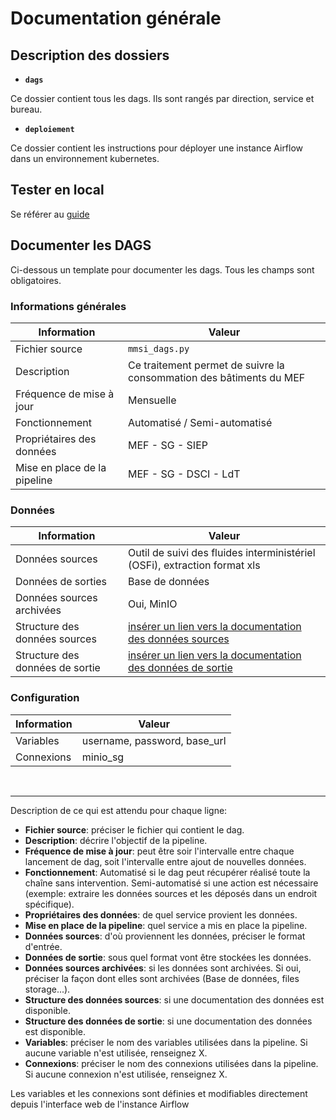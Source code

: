 # Documentation générale

## Description des dossiers
- **`dags`**

Ce dossier contient tous les dags. Ils sont rangés par direction, service et bureau.
- **`deploiement`**

Ce dossier contient les instructions pour déployer une instance Airflow dans un environnement kubernetes.

## Tester en local
Se référer au [guide](./guide.md)

## Documenter les DAGS
Ci-dessous un template pour documenter les dags. Tous les champs sont obligatoires.

### Informations générales
| Information | Valeur |
| -------- | -------- |
| Fichier source     | `mmsi_dags.py`     |
| Description | Ce traitement permet de suivre la consommation des bâtiments du MEF |
| Fréquence de mise à jour | Mensuelle |
| Fonctionnement | Automatisé / Semi-automatisé |
| Propriétaires des données | MEF - SG - SIEP |
| Mise en place de la pipeline | MEF - SG - DSCI - LdT |

### Données
| Information | Valeur |
| -------- | -------- |
| Données sources | Outil de suivi des fluides interministériel (OSFi), extraction format xls |
| Données de sorties | Base de données |
| Données sources archivées | Oui, MinIO |
| Structure des données sources | [insérer un lien vers la documentation des données sources]() |
| Structure des données de sortie | [insérer un lien vers la documentation des données de sortie]() |

### Configuration
| Information | Valeur |
| -------- | -------- |
| Variables | username, password, base_url |
| Connexions | minio_sg |

<br />
<hr />

Description de ce qui est attendu pour chaque ligne:
- **Fichier source**: préciser le fichier qui contient le dag.
- **Description**: décrire l'objectif de la pipeline.
- **Fréquence de mise à jour**: peut être soir l'intervalle entre chaque lancement de dag, soit l'intervalle entre ajout de nouvelles données.
- **Fonctionnement**: Automatisé si le dag peut récupérer réalisé toute la chaîne sans intervention. Semi-automatisé si une action est nécessaire (exemple: extraire les données sources et les déposés dans un endroit spécifique).
- **Propriétaires des données**: de quel service provient les données.
- **Mise en place de la pipeline**: quel service a mis en place la pipeline.
- **Données sources**: d'où proviennent les données, préciser le format d'entrée.
- **Données de sortie**: sous quel format vont être stockées les données.
- **Données sources archivées**: si les données sont archivées. Si oui, préciser la façon dont elles sont archivées (Base de données, files storage...).
- **Structure des données sources**: si une documentation des données est disponible.
- **Structure des données  de sortie**: si une documentation des données est disponible.
- **Variables**: préciser le nom des variables utilisées dans la pipeline. Si aucune variable n'est utilisée, renseignez X.
- **Connexions**: préciser le nom des connexions utilisées dans la pipeline. Si aucune connexion n'est utilisée, renseignez X.

Les variables et les connexions sont définies et modifiables directement depuis l'interface web de l'instance Airflow
